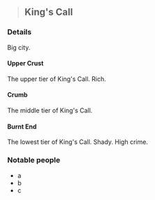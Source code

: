 >## King's Call

### Details

Big city.

#### Upper Crust

The upper tier of King's Call. Rich.

#### Crumb

The middle tier of King's Call. 

#### Burnt End

The lowest tier of King's Call. Shady. High crime.

### Notable people
- a
- b
- c

